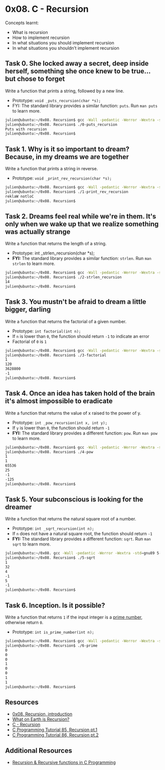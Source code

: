 # 0x08. C - Recursion
Concepts learnt:
- What is recursion
- How to implement recursion
- In what situations you should implement recursion
- In what situations you shouldn’t implement recursion

## Task 0. She locked away a secret, deep inside herself, something she once knew to be true... but chose to forget
Write a function that prints a string, followed by a new line.
- Prototype: `void _puts_recursion(char *s);`
- FYI: The standard library provides a similar function: `puts`. Run `man puts` to learn more.
```bash
julien@ubuntu:~/0x08. Recursion$ gcc -Wall -pedantic -Werror -Wextra -std=gnu89 _putchar.c 0-main.c 0-puts_recursion.c -o 0-puts_recursion
julien@ubuntu:~/0x08. Recursion$ ./0-puts_recursion 
Puts with recursion
julien@ubuntu:~/0x08. Recursion$ 
```
## Task 1. Why is it so important to dream? Because, in my dreams we are together
Write a function that prints a string in reverse.
- Prototype: `void _print_rev_recursion(char *s);`
```bash
julien@ubuntu:~/0x08. Recursion$ gcc -Wall -pedantic -Werror -Wextra -std=gnu89 _putchar.c 1-main.c 1-print_rev_recursion.c -o 1-print_rev_recursion
julien@ubuntu:~/0x08. Recursion$ ./1-print_rev_recursion 
reklaW notloC
julien@ubuntu:~/0x08. Recursion$ 
```
## Task 2. Dreams feel real while we're in them. It's only when we wake up that we realize something was actually strange
Write a function that returns the length of a string.
- Prototype: int _strlen_recursion(char *s);
- **FYI:** The standard library provides a similar function: `strlen`. Run `man strlen` to learn more.
```bash
julien@ubuntu:~/0x08. Recursion$ gcc -Wall -pedantic -Werror -Wextra -std=gnu89  2-main.c 2-strlen_recursion.c -o 2-strlen_recursion
julien@ubuntu:~/0x08. Recursion$ ./2-strlen_recursion 
14
julien@ubuntu:~/0x08. Recursion$ 
```
## Task 3. You mustn't be afraid to dream a little bigger, darling
Write a function that returns the factorial of a given number.
- Prototype: `int factorial(int n);`
- If `n` is lower than `0`, the function should return `-1` to indicate an error
- Factorial of `0` is `1`
```bash
julien@ubuntu:~/0x08. Recursion$ gcc -Wall -pedantic -Werror -Wextra -std=gnu89 3-main.c 3-factorial.c -o 3-factorial
julien@ubuntu:~/0x08. Recursion$ ./3-factorial 
1
120
3628800
-1
julien@ubuntu:~/0x08. Recursion$
```
## Task 4. Once an idea has taken hold of the brain it's almost impossible to eradicate
Write a function that returns the value of x raised to the power of y.
- Prototype: `int _pow_recursion(int x, int y);`
- If `y` is lower than `0`, the function should return `-1`
- **FYI:** The standard library provides a different function: `pow`. Run `man pow` to learn more.
```bash
julien@ubuntu:~/0x08. Recursion$ gcc -Wall -pedantic -Werror -Wextra -std=gnu89 4-main.c 4-pow_recursion.c -o 4-pow
julien@ubuntu:~/0x08. Recursion$ ./4-pow 
1
1
65536
25
-1
-125
julien@ubuntu:~/0x08. Recursion$ 
```
## Task 5. Your subconscious is looking for the dreamer
Write a function that returns the natural square root of a number.
- Prototype: `int _sqrt_recursion(int n);`
- If `n` does not have a natural square root, the function should return `-1`
- **FYI:** The standard library provides a different function: `sqrt`. Run `man sqrt` to learn more.
```bash
julien@ubuntu:~/0x08. gcc -Wall -pedantic -Werror -Wextra -std=gnu89 5-main.c 5-sqrt_recursion.c -o 5-sqrt
julien@ubuntu:~/0x08. Recursion$ ./5-sqrt 
1
32
4
-1
5
-1
julien@ubuntu:~/0x08. Recursion$ 
```
## Task 6. Inception. Is it possible?
Write a function that returns `1` if the input integer is a [prime number](https://en.wikipedia.org/wiki/Prime_number), otherwise return `0`.
- Prototype: `int is_prime_number(int n);`
```bash
julien@ubuntu:~/0x08. Recursion$ gcc -Wall -pedantic -Werror -Wextra -std=gnu89 6-main.c 6-is_prime_number.c -o 6-prime
julien@ubuntu:~/0x08. Recursion$ ./6-prime 
0
0
0
1
0
0
1
1
julien@ubuntu:~/0x08. Recursion$ 
```

## Resources
- [0x08. Recursion, introduction](https://s3.amazonaws.com/alx-intranet.hbtn.io/uploads/misc/2021/1/2818ba6f14f644b871dcbd746925fa15b8cd5937.pdf?X-Amz-Algorithm=AWS4-HMAC-SHA256&X-Amz-Credential=AKIARDDGGGOUSBVO6H7D%2F20240612%2Fus-east-1%2Fs3%2Faws4_request&X-Amz-Date=20240612T090137Z&X-Amz-Expires=86400&X-Amz-SignedHeaders=host&X-Amz-Signature=ad9b6eb3e72a1c6907ccf8cbf5f1b7d7a497008e2cc1caac8c163d124d25823d)
- [What on Earth is Recursion?](https://www.youtube.com/watch?v=Mv9NEXX1VHc)
- [C - Recursion](https://www.tutorialspoint.com/cprogramming/c_recursion.htm)
- [C Programming Tutorial 85, Recursion pt.1](https://www.youtube.com/watch?v=XGxbXMP6k8k)
- [C Programming Tutorial 86, Recursion pt.2](https://www.youtube.com/watch?v=7XiIS6HobNs)
## Additional Resources
- [Recursion & Recursive functions in C Programming](https://www.youtube.com/watch?feature=shared&v=0BtTPJOLPj0)
